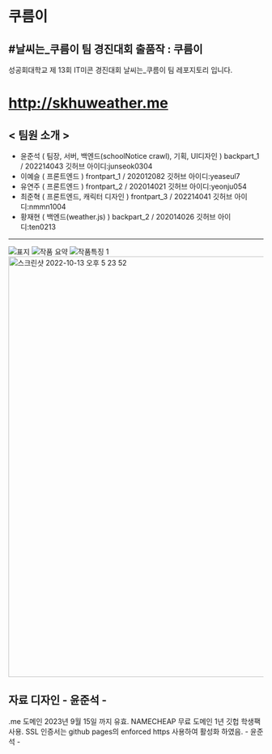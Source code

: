 # 쿠름이
## #날씨는_쿠름이 팀 경진대회 출품작 : 쿠름이
성공회대학교 제 13회 IT미콘 경진대회 날씨는_쿠름이 팀 레포지토리 입니다.
# http://skhuweather.me

## < 팀원 소개 >
- 윤준석 ( 팀장, 서버, 백엔드(schoolNotice crawl), 기획, UI디자인 ) backpart_1 / 202214043 깃허브 아이디:junseok0304
- 이예슬 ( 프론트엔드 ) frontpart_1 / 202012082 깃허브 아이디:yeaseul7
- 유연주 ( 프론트엔드 ) frontpart_2 / 202014021 깃허브 아이디:yeonju054
- 최준혁 ( 프론트엔드, 캐릭터 디자인 ) frontpart_3 / 202214041 깃허브 아이디:nmmn1004
- 황재현 ( 백엔드(weather.js) ) backpart_2 / 202014026 깃허브 아이디:ten0213

---

![표지](https://user-images.githubusercontent.com/83647215/194799730-8f0e53b3-b564-485a-942a-a4efa96880d5.png)
![작품 요약](https://user-images.githubusercontent.com/83647215/195541668-770b138d-b75f-4ad0-a34e-bb72fac31d96.png)
![작품특징 1](https://user-images.githubusercontent.com/83647215/195477750-2ba74815-d9d0-4688-a0b7-e0876214dd32.png)
<img width="831" alt="스크린샷 2022-10-13 오후 5 23 52" src="https://user-images.githubusercontent.com/83647215/195543183-bb8b5d0e-bf2a-4886-9ba3-a85e2f573f42.png">

자료 디자인 - 윤준석 -
---

.me 도메인 2023년 9월 15일 까지 유효. NAMECHEAP 무료 도메인 1년 깃헙 학생팩 사용. 
SSL 인증서는 github pages의 enforced https 사용하여 활성화 하였음. - 윤준석 - 
